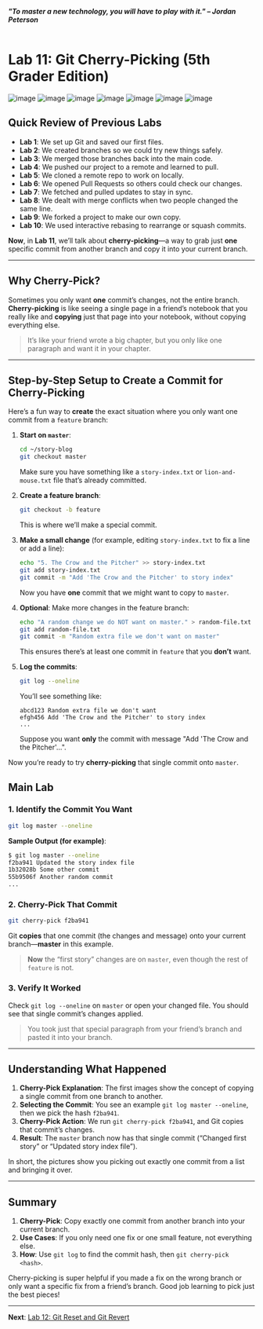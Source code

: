 ***"To master a new technology, you will have to play with it." – Jordan Peterson***
<br><br>

# Lab 11: Git Cherry-Picking (5th Grader Edition)

![image](https://github.com/user-attachments/assets/c8a2eb1b-b440-493a-9d7b-520e53ae5a1e)
![image](https://github.com/user-attachments/assets/3d7912b5-ffb4-48e4-aa68-576d4cb1e0e8)
![image](https://github.com/user-attachments/assets/3d7912b5-ffb4-48e4-aa68-576d4cb1e0e8)
![image](https://github.com/user-attachments/assets/527a9d0f-2b5d-4d78-ab31-9133ecaf93db)
![image](https://github.com/user-attachments/assets/8ca93169-7339-4284-801c-f8f855bc90b9)
![image](https://github.com/user-attachments/assets/1b32028b-5cb3-48c3-8f1f-c1145ed33c14)
![image](https://github.com/user-attachments/assets/55b9506f-64a8-4dd7-8607-efe285980ee4)


## Quick Review of Previous Labs
- **Lab 1**: We set up Git and saved our first files.
- **Lab 2**: We created branches so we could try new things safely.
- **Lab 3**: We merged those branches back into the main code.
- **Lab 4**: We pushed our project to a remote and learned to pull.
- **Lab 5**: We cloned a remote repo to work on locally.
- **Lab 6**: We opened Pull Requests so others could check our changes.
- **Lab 7**: We fetched and pulled updates to stay in sync.
- **Lab 8**: We dealt with merge conflicts when two people changed the same line.
- **Lab 9**: We forked a project to make our own copy.
- **Lab 10**: We used interactive rebasing to rearrange or squash commits.

**Now**, in **Lab 11**, we’ll talk about **cherry-picking**—a way to grab just **one** specific commit from another branch and copy it into your current branch.

---

## Why Cherry-Pick?

Sometimes you only want **one** commit’s changes, not the entire branch. **Cherry-picking** is like seeing a single page in a friend’s notebook that you really like and **copying** just that page into your notebook, without copying everything else.

>It’s like your friend wrote a big chapter, but you only like one paragraph and want it in your chapter.

---

## Step-by-Step Setup to Create a Commit for Cherry-Picking

Here’s a fun way to **create** the exact situation where you only want one commit from a `feature` branch:

1. **Start on `master`**:

   ```bash
   cd ~/story-blog
   git checkout master
   ```

   Make sure you have something like a `story-index.txt` or `lion-and-mouse.txt` file that’s already committed.

2. **Create a feature branch**:

   ```bash
   git checkout -b feature
   ```

   This is where we’ll make a special commit.

3. **Make a small change** (for example, editing `story-index.txt` to fix a line or add a line):

   ```bash
   echo "5. The Crow and the Pitcher" >> story-index.txt
   git add story-index.txt
   git commit -m "Add 'The Crow and the Pitcher' to story index"
   ```

   Now you have **one** commit that we might want to copy to `master`.

4. **Optional**: Make more changes in the feature branch:

   ```bash
   echo "A random change we do NOT want on master." > random-file.txt
   git add random-file.txt
   git commit -m "Random extra file we don't want on master"
   ```

   This ensures there’s at least one commit in `feature` that you **don’t** want.

5. **Log the commits**:

   ```bash
   git log --oneline
   ```

   You’ll see something like:

   ```
   abcd123 Random extra file we don't want
   efgh456 Add 'The Crow and the Pitcher' to story index
   ...
   ```

   Suppose you want **only** the commit with message "Add 'The Crow and the Pitcher'...".

Now you’re ready to try **cherry-picking** that single commit onto `master`.

## Main Lab

### 1. Identify the Commit You Want

```bash
git log master --oneline
```

**Sample Output (for example)**:

```bash
$ git log master --oneline
f2ba941 Updated the story index file
1b32028b Some other commit
55b9506f Another random commit
...
```

### 2. Cherry-Pick That Commit

```bash
git cherry-pick f2ba941
```

Git **copies** that one commit (the changes and message) onto your current branch—**master** in this example.

> **Now** the “first story” changes are on `master`, even though the rest of `feature` is not.

### 3. Verify It Worked

Check `git log --oneline` on `master` or open your changed file. You should see that single commit’s changes applied.

>You took just that special paragraph from your friend’s branch and pasted it into your branch.

---

## Understanding What Happened

1. **Cherry-Pick Explanation**: The first images show the concept of copying a single commit from one branch to another.
2. **Selecting the Commit**: You see an example `git log master --oneline`, then we pick the hash `f2ba941`.
3. **Cherry-Pick Action**: We run `git cherry-pick f2ba941`, and Git copies that commit’s changes.
4. **Result**: The `master` branch now has that single commit (“Changed first story” or “Updated story index file”).

In short, the pictures show you picking out exactly one commit from a list and bringing it over.

---

## Summary

1. **Cherry-Pick**: Copy exactly one commit from another branch into your current branch.
2. **Use Cases**: If you only need one fix or one small feature, not everything else.
3. **How**: Use `git log` to find the commit hash, then `git cherry-pick <hash>`.

Cherry-picking is super helpful if you made a fix on the wrong branch or only want a specific fix from a friend’s branch. Good job learning to pick just the best pieces!

---

**Next**: [Lab 12: Git Reset and Git Revert](12_git_reset_and_git_revert.md)
